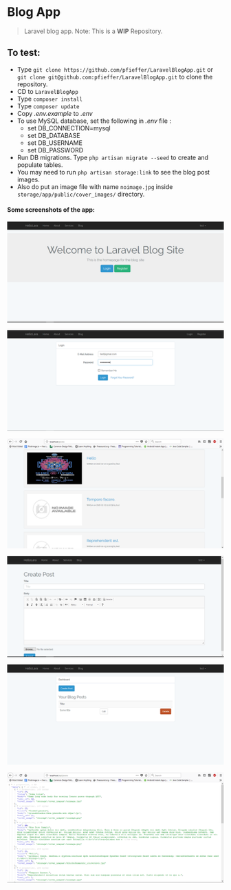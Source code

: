 # Blog App
> Laravel blog app.
> Note: This is a <strong>WIP</strong> Repository.

## To test:

* Type `git clone https://github.com/pfieffer/LaravelBlogApp.git` or `git clone git@github.com:pfieffer/LaravelBlogApp.git` to clone the repository.
* CD to `LaravelBlogApp`
* Type `composer install`
* Type `composer update`
* Copy *.env.example* to *.env*
* To use MySQL database, set the following in *.env* file :
   * set DB_CONNECTION=mysql
   * set DB_DATABASE
   * set DB_USERNAME
   * set DB_PASSWORD
* Run DB migrations. Type `php artisan migrate --seed` to create and populate tables.
* You may need to run `php artisan storage:link` to see the blog post images.
* Also do put an image file with name `noimage.jpg` inside `storage/app/public/cover_images/` directory.

#### Some screenshots of the app:

![Home page](Screenshots/Capture.PNG?raw=true)

![Login page](Screenshots/Capture2.PNG?raw=true)

![All Posts](Screenshots/AllPosts.PNG?raw=true)

![Create new Post](Screenshots/CreatePost.PNG?raw=true)

![Dashboard](Screenshots/Dashboard.PNG?raw=true)

![APIposts](Screenshots/APIposts.PNG?raw=true)


